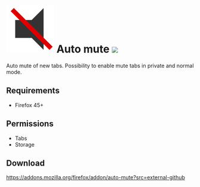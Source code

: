 # ![](src/icons/icon.svg) Auto mute ![](https://img.shields.io/amo/v/auto-mute.svg)
Auto mute of new tabs. Possibility to enable mute tabs in private and normal mode.

## Requirements
- Firefox 45+

## Permissions
- Tabs
- Storage

## Download
https://addons.mozilla.org/firefox/addon/auto-mute?src=external-github

